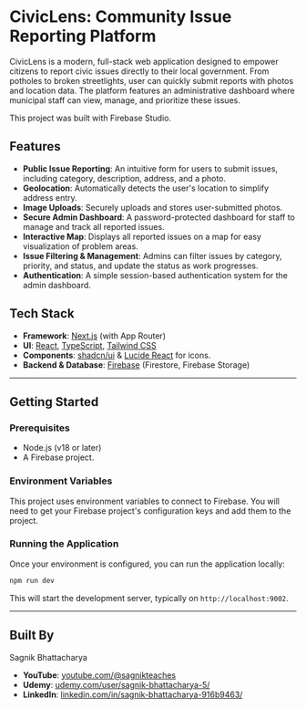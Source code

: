 # CivicLens: Community Issue Reporting Platform

CivicLens is a modern, full-stack web application designed to empower citizens to report civic issues directly to their local government. From potholes to broken streetlights, user can quickly submit reports with photos and location data. The platform features an administrative dashboard where municipal staff can view, manage, and prioritize these issues.

This project was built with Firebase Studio.

## Features

*   **Public Issue Reporting**: An intuitive form for users to submit issues, including category, description, address, and a photo.
*   **Geolocation**: Automatically detects the user's location to simplify address entry.
*   **Image Uploads**: Securely uploads and stores user-submitted photos.
*   **Secure Admin Dashboard**: A password-protected dashboard for staff to manage and track all reported issues.
*   **Interactive Map**: Displays all reported issues on a map for easy visualization of problem areas.
*   **Issue Filtering & Management**: Admins can filter issues by category, priority, and status, and update the status as work progresses.
*   **Authentication**: A simple session-based authentication system for the admin dashboard.

## Tech Stack

*   **Framework**: [Next.js](https://nextjs.org/) (with App Router)
*   **UI**: [React](https://react.dev/), [TypeScript](https://www.typescriptlang.org/), [Tailwind CSS](https://tailwindcss.com/)
*   **Components**: [shadcn/ui](https://ui.shadcn.com/) & [Lucide React](https://lucide.dev/guide/packages/lucide-react) for icons.
*   **Backend & Database**: [Firebase](https://firebase.google.com/) (Firestore, Firebase Storage)

---

## Getting Started

### Prerequisites

*   Node.js (v18 or later)
*   A Firebase project.

### Environment Variables

This project uses environment variables to connect to Firebase. You will need to get your Firebase project's configuration keys and add them to the project.

### Running the Application

Once your environment is configured, you can run the application locally:

```bash
npm run dev
```

This will start the development server, typically on `http://localhost:9002`.

---

## Built By

Sagnik Bhattacharya
*   **YouTube**: [youtube.com/@sagnikteaches](https://www.youtube.com/@sagnikteaches)
*   **Udemy**: [udemy.com/user/sagnik-bhattacharya-5/](https://www.udemy.com/user/sagnik-bhattacharya-5/)
*   **LinkedIn**: [linkedin.com/in/sagnik-bhattacharya-916b9463/](https://www.linkedin.com/in/sagnik-bhattacharya-916b9463/)
